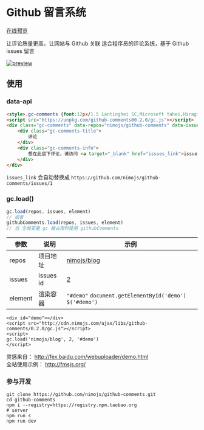 # Github 留言系统

[在线预览](http://nimojs.github.io/github-comments/)

让评论质量更高，让网站与 Github 关联
适合程序员的评论系统，基于 Github issues 留言

[![preview](https://cloud.githubusercontent.com/assets/3949015/11060115/1892a24c-87d9-11e5-80a0-651c60f90875.png)](http://nimojs.github.io/github-comments/)

## 使用
### data-api
```html
<style>.gc-comments {font:12px/1.5 Lantinghei SC,Microsoft Yahei,Hiragino Sans GB,Microsoft Sans Serif,WenQuanYi Micro Hei,sans-serif}</style>
<script src="https://unpkg.com/github-comments@0.2.0/gc.js"></script>
<div class="gc-comments" data-repos="nimojs/github-comments" data-issues="1" >
    <div class="gc-comments-title">
        评论
    </div>
    <div class="gc-comments-info">
        想在此留下评论，请访问 <a target="_blank" href="issues_link">issues_link</a> 提交评论
    </div>
</div>
```

`issues_link` 会自动替换成 `https://github.com/nimojs/github-comments/issues/1`

### gc.load()


```js
gc.load(repos, issues, element)
// 或者
githubComments.load(repos, issues, element)
// 当 全局变量 gc 被占用时使用 githubComments
```

| 参数 | 说明 | 示例 |
| --- | --- | ---- |
| repos | 项目地址 |[nimojs/blog](http://github.com/nimojs/blog) |
| issues| issues id | [2](https://github.com/nimojs/blog/issues/2)
| element | 渲染容器 | `"#demo"` `document.getElementById('demo')` `$('#demo')` |

```
<div id="demo"></div>
<script src="http://cdn.nimojs.com/ajax/libs/github-comments/0.2.0/gc.js"></script>
<script>
gc.load('nimojs/blog', 2, '#demo')
</script>
```


灵感来自：      http://fex.baidu.com/webuploader/demo.html  
全站使用示例：  http://fmsjs.org/


### 参与开发

```shell
git clone https://github.com/nimojs/github-comments.git
cd github-comments
npm i --registry=https://registry.npm.taobao.org
# server
npm run s
npm run dev
```
